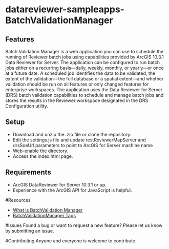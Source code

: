 # datareviewer-sampleapps-BatchValidationManager

## Features

Batch Validation Manager is a web application you can use to schedule the running of Reviewer batch jobs using capabilities provided by ArcGIS 10.3.1 Data Reviewer for Server. The application can be configured to run batch jobs either on a recurring basis—daily, weekly, monthly, or yearly—or once at a future date. A scheduled job identifies the data to be validated, the extent of the validation—the full database or a spatial extent—and whether validation should be run on all features or only changed features for enterprise workspaces. The application uses the Data Reviewer for Server (DRS) batch validation capabilities to schedule and manage batch jobs and stores the results in the Reviewer workspace designated in the DRS Configuration utility.

## Setup
  * Download and unzip the .zip file or clone the repository.
  * Edit the settings.js file and update restReviewerMapServer and drsSoeUrl parameters to point to ArcGIS for Server machine name
  * Web-enable the directory.
  * Access the index.html page.
  
## Requirements
  * ArcGIS DataReviewer for Server 10.3.1 or up.
  * Experience with the ArcGIS API for JavaScript is helpful.

#Resources
- [What is BatchValidation Manager](http://resources.arcgis.com/en/help/data-reviewer-server/apps/index.html#/What_is_Batch_Validation_Manager/02s70000000p000000/)
- [BatchValidationManager Tags](http://resources.arcgis.com/en/help/data-reviewer-server/apps/index.html#/Batch_Validation_Manager_tags/02s70000000q000000/)

#Issues
Found a bug or want to request a new feature? Please let us know by submitting an issue. 

#Contributing
Anyone and everyone is welcome to contribute. 


   
  
